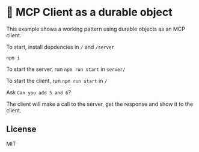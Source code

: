 # 🤖 MCP Client as a durable object

This example shows a working pattern using durable objects as an MCP client.

To start, install depdencies in `/` and `/server`

```
npm i
```
To start the server, run `npm run start` in `server/`

To start the client, run `npm run start` in `/`


Ask `Can you add 5 and 6`?

The client will make a call to the server, get the response and show it to the client.

## License

MIT
